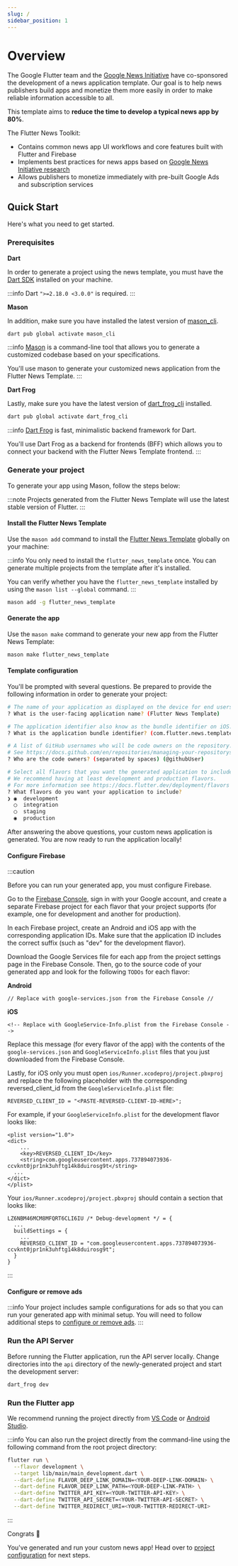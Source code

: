 ```yaml
---
slug: /
sidebar_position: 1
---
```


# Overview

The Google Flutter team and the [Google News Initiative](https://newsinitiative.withgoogle.com/) have co-sponsored the development of a news application template. Our goal is to help news publishers build apps and monetize them more easily in order to make reliable information accessible to all.

This template aims to **reduce the time to develop a typical news app by 80%**.

The Flutter News Toolkit:

- Contains common news app UI workflows and core features built with Flutter and Firebase
- Implements best practices for news apps based on [Google News Initiative research](https://newsinitiative.withgoogle.com/info/assets/static/docs/nci/nci-playbook-en.pdf)
- Allows publishers to monetize immediately with pre-built Google Ads and subscription services

## Quick Start

Here's what you need to get started.

### Prerequisites

**Dart**

In order to generate a project using the news template, you must have the [Dart SDK][dart_installation_link] installed on your machine.

:::info
Dart `">=2.18.0 <3.0.0"` is required.
:::

**Mason**

In addition, make sure you have installed the latest version of [mason_cli][mason_cli_link].

```bash
dart pub global activate mason_cli
```

:::info
[Mason][mason_link] is a command-line tool that allows you to generate a customized codebase based on your specifications.

You'll use mason to generate your customized news application from the Flutter News Template.
:::

**Dart Frog**

Lastly, make sure you have the latest version of [dart_frog_cli][dart_frog_cli_link] installed.

```bash
dart pub global activate dart_frog_cli
```

:::info
[Dart Frog][dart_frog_link] is fast, minimalistic backend framework for Dart.

You'll use Dart Frog as a backend for frontends (BFF) which allows you to connect your backend with the Flutter News Template frontend.
:::

### Generate your project

To generate your app using Mason, follow the steps below:

:::note
Projects generated from the Flutter News Template will use the latest stable version of Flutter.
:::

#### Install the Flutter News Template

Use the `mason add` command to install the [Flutter News Template](https://brickhub.dev/bricks/flutter_news_template) globally on your machine:

:::info
You only need to install the `flutter_news_template` once. You can generate multiple projects from the template after it's installed.

You can verify whether you have the `flutter_news_template` installed by using the `mason list --global` command.
:::

```bash
mason add -g flutter_news_template
```

#### Generate the app

Use the `mason make` command to generate your new app from the Flutter News Template:

```bash
mason make flutter_news_template
```

#### Template configuration

You'll be prompted with several questions. Be prepared to provide the following information in order to generate your project:

```bash
# The name of your application as displayed on the device for end users.
? What is the user-facing application name? (Flutter News Template)

# The application identifier also know as the bundle identifier on iOS.
? What is the application bundle identifier? (com.flutter.news.template)

# A list of GitHub usernames who will be code owners on the repository.
# See https://docs.github.com/en/repositories/managing-your-repositorys-settings-and-features/customizing-your-repository/about-code-owners
? Who are the code owners? (separated by spaces) (@githubUser)

# Select all flavors that you want the generated application to include.
# We recommend having at least development and production flavors.
# For more information see https://docs.flutter.dev/deployment/flavors
? What flavors do you want your application to include?
❯ ◉  development
  ◯  integration
  ◯  staging
  ◉  production
```

After answering the above questions, your custom news application is generated. You are now ready to run the application locally!

#### Configure Firebase

:::caution

Before you can run your generated app, you must configure Firebase.

Go to the [Firebase Console](https://console.firebase.google.com), sign in with your Google account, and create a separate Firebase project for each flavor that your project supports (for example, one for development and another for production).

In each Firebase project, create an Android and iOS app with the corresponding application IDs. Make sure that the application ID includes the correct suffix (such as "dev" for the development flavor).

Download the Google Services file for each app from the project settings page in the Firebase Console. Then, go to the source code of your generated app and look for the following `TODOs` for each flavor:

**Android**

```
// Replace with google-services.json from the Firebase Console //
```

**iOS**

```
<!-- Replace with GoogleService-Info.plist from the Firebase Console -->
```

Replace this message (for every flavor of the app) with the contents of the `google-services.json` and `GoogleServiceInfo.plist` files that you just downloaded from the Firebase Console.

Lastly, for iOS only you must open `ios/Runner.xcodeproj/project.pbxproj` and replace the following placeholder with the corresponding reversed_client_id from the `GoogleServiceInfo.plist` file:

```
REVERSED_CLIENT_ID = "<PASTE-REVERSED-CLIENT-ID-HERE>";
```

For example, if your `GoogleServiceInfo.plist` for the development flavor looks like:

```
<plist version="1.0">
<dict>
	...
	<key>REVERSED_CLIENT_ID</key>
	<string>com.googleusercontent.apps.737894073936-ccvknt0jpr1nk3uhftg14k8duirosg9t</string>
  ...
</dict>
</plist>
```

Your `ios/Runner.xcodeproj/project.pbxproj` should contain a section that looks like:

```
LZ6NBM46MCM8MFQRT6CLI6IU /* Debug-development */ = {
  ...
  buildSettings = {
    ...
    REVERSED_CLIENT_ID = "com.googleusercontent.apps.737894073936-ccvknt0jpr1nk3uhftg14k8duirosg9t";
  }
}
```

:::

#### Configure or remove ads

:::info
Your project includes sample configurations for ads so that you can run your generated app with minimal setup. You will need to follow additional steps to [configure or remove ads](/project_configuration/ads).
:::

### Run the API Server

Before running the Flutter application, run the API server locally. Change directories into the `api` directory of the newly-generated project and start the development server:

```bash
dart_frog dev
```

### Run the Flutter app

We recommend running the project directly from [VS Code](https://code.visualstudio.com) or [Android Studio](https://developer.android.com/studio).

:::info
You can also run the project directly from the command-line using the following command from the root project directory:

```bash
flutter run \
  --flavor development \
  --target lib/main/main_development.dart \
  --dart-define FLAVOR_DEEP_LINK_DOMAIN=<YOUR-DEEP-LINK-DOMAIN> \
  --dart-define FLAVOR_DEEP_LINK_PATH=<YOUR-DEEP-LINK-PATH> \
  --dart-define TWITTER_API_KEY=<YOUR-TWITTER-API-KEY> \
  --dart-define TWITTER_API_SECRET=<YOUR-TWITTER-API-SECRET> \
  --dart-define TWITTER_REDIRECT_URI=<YOUR-TWITTER-REDIRECT-URI>
```

:::

Congrats 🎉

You've generated and run your custom news app! Head over to [project configuration](/category/project-configuration) for next steps.

[dart_frog_cli_link]: https://pub.dev/packages/dart_frog_cli
[dart_frog_link]: https://dartfrog.vgv.dev
[dart_installation_link]: https://dart.dev/get-dart
[mason_link]: https://github.com/felangel/mason
[mason_cli_link]: https://pub.dev/packages/mason_cli

